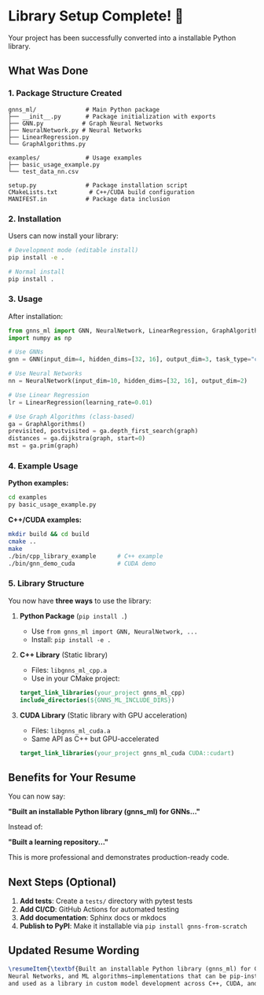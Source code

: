 # Library Setup Complete! 🎉

Your project has been successfully converted into a installable Python library.

## What Was Done

### 1. Package Structure Created
```
gnns_ml/              # Main Python package
├── __init__.py       # Package initialization with exports
├── GNN.py           # Graph Neural Networks
├── NeuralNetwork.py # Neural Networks  
├── LinearRegression.py
└── GraphAlgorithms.py

examples/             # Usage examples
├── basic_usage_example.py
└── test_data_nn.csv

setup.py              # Package installation script
CMakeLists.txt         # C++/CUDA build configuration
MANIFEST.in           # Package data inclusion
```

### 2. Installation

Users can now install your library:

```bash
# Development mode (editable install)
pip install -e .

# Normal install
pip install .
```

### 3. Usage

After installation:

```python
from gnns_ml import GNN, NeuralNetwork, LinearRegression, GraphAlgorithms
import numpy as np

# Use GNNs
gnn = GNN(input_dim=4, hidden_dims=[32, 16], output_dim=3, task_type="classification")

# Use Neural Networks
nn = NeuralNetwork(input_dim=10, hidden_dims=[32, 16], output_dim=2)

# Use Linear Regression
lr = LinearRegression(learning_rate=0.01)

# Use Graph Algorithms (class-based)
ga = GraphAlgorithms()
previsited, postvisited = ga.depth_first_search(graph)
distances = ga.dijkstra(graph, start=0)
mst = ga.prim(graph)
```

### 4. Example Usage

**Python examples:**
```bash
cd examples
py basic_usage_example.py
```

**C++/CUDA examples:**
```bash
mkdir build && cd build
cmake ..
make
./bin/cpp_library_example      # C++ example
./bin/gnn_demo_cuda            # CUDA demo
```

### 5. Library Structure

You now have **three ways** to use the library:

1. **Python Package** (`pip install .`)
   - Use `from gnns_ml import GNN, NeuralNetwork, ...`
   - Install: `pip install -e .`

2. **C++ Library** (Static library)
   - Files: `libgnns_ml_cpp.a`
   - Use in your CMake project:
   ```cmake
   target_link_libraries(your_project gnns_ml_cpp)
   include_directories(${GNNS_ML_INCLUDE_DIRS})
   ```

3. **CUDA Library** (Static library with GPU acceleration)
   - Files: `libgnns_ml_cuda.a`
   - Same API as C++ but GPU-accelerated
   ```cmake
   target_link_libraries(your_project gnns_ml_cuda CUDA::cudart)
   ```

## Benefits for Your Resume

You can now say:

**"Built an installable Python library (gnns_ml) for GNNs..."**

Instead of:

**"Built a learning repository..."**

This is more professional and demonstrates production-ready code.

## Next Steps (Optional)

1. **Add tests**: Create a `tests/` directory with pytest tests
2. **Add CI/CD**: GitHub Actions for automated testing
3. **Add documentation**: Sphinx docs or mkdocs
4. **Publish to PyPI**: Make it installable via `pip install gnns-from-scratch`

## Updated Resume Wording

```latex
\resumeItem{\textbf{Built an installable Python library (gnns_ml) for GNNs}, 
Neural Networks, and ML algorithms—implementations that can be pip-installed 
and used as a library in custom model development across C++, CUDA, and Python.}
```

